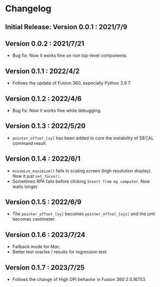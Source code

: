 # Changelog

## Initial Release: Version 0.0.1 : 2021/7/9

## Version 0.0.2 : 2021/7/21

- Bug fix: Now it works fine on non top-level components.

## Version 0.1.1 : 2022/4/2

- Follows the update of Fusion 360, especially Python 3.9.7.

## Version 0.1.2 : 2022/4/6

- Bug fix: Now it works fine while debugging.

## Version 0.1.3 : 2022/5/20

- `pointer_offset_[xy]` has been added to cure the instability of DECAL command result.

## Version 0.1.4 : 2022/6/1

- `minimize_maximize()` fails in scaling screen (high resolution display). Now it just `set_focus()`.
- Sometimes RPA fails before clicking `Insert from my computer`. Now waits longer.

## Version 0.1.5 : 2022/6/9

- The `pointer_offset_[xy]` becomes `pointer_offset_[xyz]` and the unit becomes centimeter.

## Version 0.1.6 : 2023/7/24

- Fallback mode for Mac.
- Better test oracles / results for regression test.

## Version 0.1.7 : 2023/7/25

- Follows the change of High DPI behavior in Fusion 360 2.0.16753.
